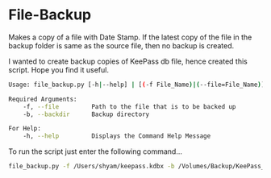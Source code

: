 # File-Backup
Makes a copy of a file with Date Stamp. If the latest copy of the file in the backup folder is same as the source file, then no backup is created.

I wanted to create backup copies of KeePass db file, hence created this script.
Hope you find it useful.

```bash
Usage: file_backup.py [-h|--help] | [(-f File_Name)|(--file=File_Name)] [(-b Backup_Path)|(--backdir=Backup_Path)]

Required Arguments:
    -f, --file         Path to the file that is to be backed up
    -b, --backdir      Backup directory

For Help:
    -h, --help         Displays the Command Help Message
```

To run the script just enter the following command...
```bash
file_backup.py -f /Users/shyam/keepass.kdbx -b /Volumes/Backup/KeePass_Backup
```
